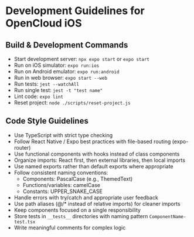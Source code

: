 # Development Guidelines for OpenCloud iOS

## Build & Development Commands
- Start development server: `npx expo start` or `expo start`
- Run on iOS simulator: `expo run:ios`
- Run on Android emulator: `expo run:android`
- Run in web browser: `expo start --web`
- Run tests: `jest --watchAll`
- Run single test: `jest -t "test name"`
- Lint code: `expo lint`
- Reset project: `node ./scripts/reset-project.js`

## Code Style Guidelines
- Use TypeScript with strict type checking
- Follow React Native / Expo best practices with file-based routing (expo-router)
- Use functional components with hooks instead of class components
- Organize imports: React first, then external libraries, then local imports
- Use named exports rather than default exports where appropriate
- Follow consistent naming conventions:
  - Components: PascalCase (e.g., ThemedText)
  - Functions/variables: camelCase
  - Constants: UPPER_SNAKE_CASE
- Handle errors with try/catch and appropriate user feedback
- Use path aliases (@/* instead of relative imports) for cleaner imports
- Keep components focused on a single responsibility
- Store tests in `__tests__` directories with naming pattern `ComponentName-test.tsx`
- Write meaningful comments for complex logic